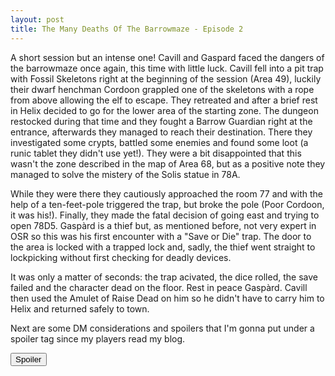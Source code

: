 ```yaml
---
layout: post
title: The Many Deaths Of The Barrowmaze - Episode 2
---
```

A short session but an intense one! Cavill and Gaspard faced the dangers of the barrowmaze once again, this time with little luck. Cavill fell into a pit trap with Fossil Skeletons right at the beginning of the session (Area 49), luckily their dwarf henchman Cordoon grappled one of the skeletons with a rope from above allowing the elf to escape. They retreated and after a brief rest in Helix decided to go for the lower area of the starting zone. The dungeon restocked during that time and they fought a Barrow Guardian right at the entrance, afterwards they managed to reach their destination. There they investigated some crypts, battled some enemies and found some loot (a runic tablet they didn't use yet!). They were a bit disappointed that this wasn't the zone described in the map of Area 68, but as a positive note they managed to solve the mistery of the Solis statue in 78A. 

While they were there they cautiously approached the room 77 and with the help of a ten-feet-pole triggered the trap, but broke the pole (Poor Cordoon, it was his!). Finally, they made the fatal decision of going east and trying to open 78D5. Gaspàrd is a thief but, as mentioned before, not very expert in OSR so this was his first encounter with a "Save or Die" trap. The door to the area is locked with a trapped lock and, sadly, the thief went straight to lockpicking without first checking for deadly devices. 

It was only a matter of seconds: the trap acivated, the dice rolled, the save failed and the character dead on the floor. Rest in peace Gaspàrd. Cavill then used the Amulet of Raise Dead on him so he didn't have to carry him to Helix and returned safely to town.

Next are some DM considerations and spoilers that I'm gonna put under a spoiler tag since my players read my blog.


<button title="Click to show/hide content" type="button" onclick="if(document.getElementById('spoiler') .style.display=='none') {document.getElementById('spoiler') .style.display=''}else{document.getElementById('spoiler') .style.display='none'}">Spoiler</button>
<div id="spoiler" style="display:none; background: #f9f9f9;
  border-left: 10px solid #ccc;
  margin: 1.5em 10px;
  padding: 0.5em 10px;">
First of all I still have to decide if I want saving rolls for traps or not. The first one got triggered and luckily it turned out to be a monster one, but it could've been a bottomles one! I'm not sure I like "gotcha" traps like that that don't even allow saves. 

Secondly I tweaked some of the restock numbers. I'm ok with the dungeon being alive and persistent, but if following the book RAW a lot of beginning zones become a "hack and slash" excercise of patience with little to no progress. For example I was supposed to have 4 restocked rooms instead of only one when they fought the guardian. That woul've meant half an hour with no progress.

They still haven't met the Mongrelmen properly and they're always like one door away from some meaningful roleplay but I hope they'll meet them soon. I never actually introduced them to proper faction play. 

And lastly a general consideration about the players. I found it really amusing to see how Cavell went inside the opened room even after Gaspàrd died, and wanted to even open the sarcophagus contained inside. That would've meant risking the entire adventure just for getting some loot sooner. This is a curious phenomenon in my opinion and one that really taps into the whole Risk vs Reward concept of dungeons. Let's be real, once you're high enough level and have enough coinage to justify sleeping in taverns for years there's really no reason to push your luck for "just one more door", yet people still do it. Fascinating!  
</div>